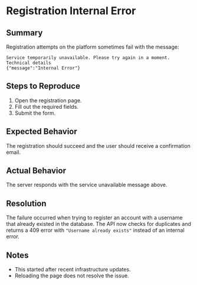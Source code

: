 # Registration Internal Error

## Summary
Registration attempts on the platform sometimes fail with the message:

```
Service temporarily unavailable. Please try again in a moment.
Technical details
{"message":"Internal Error"}
```

## Steps to Reproduce
1. Open the registration page.
2. Fill out the required fields.
3. Submit the form.

## Expected Behavior
The registration should succeed and the user should receive a confirmation email.

## Actual Behavior
The server responds with the service unavailable message above.

## Resolution
The failure occurred when trying to register an account with a username that
already existed in the database. The API now checks for duplicates and returns a
409 error with `"Username already exists"` instead of an internal error.

## Notes
- This started after recent infrastructure updates.
- Reloading the page does not resolve the issue.
